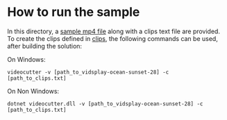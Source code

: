 # How to run the sample

In this directory, a [sample mp4 file](atv-road-aerial.mp4) along with a clips text file are provided.
To create the clips defined in [clips](clips.txt), the following commands can be used, after building the solution:

On Windows:

```shell
videocutter -v [path_to_vidsplay-ocean-sunset-28] -c [path_to_clips.txt]
```

On Non Windows:

```shell
dotnet videocutter.dll -v [path_to_vidsplay-ocean-sunset-28] -c [path_to_clips.txt]
```
